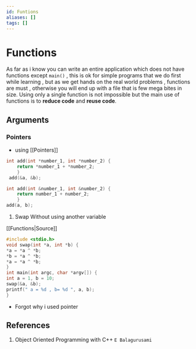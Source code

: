 ```yaml
---
id: Funtions
aliases: []
tags: []
---
```

# Functions
As far as i know you can write an entire application which does not have functions except `main()` , this is ok for simple programs that we do first while learning , but as we get hands on the real world problems , functions are must , otherwise you will end up with a file that is few mega bites in size. Using only a single function is not impossible but the main use of functions is to **reduce code** and **reuse code**.   




## Arguments
### Pointers
- using [[Pointers]] 

```cpp
int add(int *number_1, int *number_2) { 
	return *number_1 + *number_2; 
	}
 add(&a, &b);
```


```c
int add(int &number_1, int &number_2) { 
	return number_1 + number_2; 
	}
add(a, b);
```

1. Swap Without using another variable

[[Functions|Source]]

```c
#include <stdio.h>
void swap(int *a, int *b) {
*a = *a ^ *b;
*b = *a ^ *b;
*a = *a ^ *b;
}
int main(int argc, char *argv[]) {
int a = 1, b = 10;
swap(&a, &b);
printf(" a = %d , b= %d ", a, b);
}
```

- Forgot why i used pointer

## References

1.  Object Oriented Programming with C++ `E Balagurusami`
